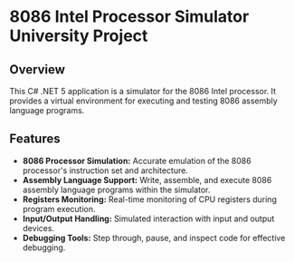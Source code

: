 # 8086 Intel Processor Simulator University Project

## Overview

This C# .NET 5 application is a simulator for the 8086 Intel processor. It provides a virtual environment for executing and testing 8086 assembly language programs.

## Features

- **8086 Processor Simulation:** Accurate emulation of the 8086 processor's instruction set and architecture.
- **Assembly Language Support:** Write, assemble, and execute 8086 assembly language programs within the simulator.
- **Registers Monitoring:** Real-time monitoring of CPU registers during program execution.
- **Input/Output Handling:** Simulated interaction with input and output devices.
- **Debugging Tools:** Step through, pause, and inspect code for effective debugging.


